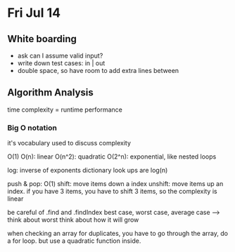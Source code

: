 # Fri Jul 14

## White boarding
* ask can I assume valid input?
* write down test cases: in | out
* double space, so have room to add extra lines between

## Algorithm Analysis
time complexity = runtime performance

### Big O notation
it's vocabulary used to discuss complexity

O(1)
O(n): linear
O(n^2): quadratic
O(2^n): exponential, like nested loops

log: inverse of exponents
dictionary look ups are log(n)

push & pop: O(1)
shift: move items down a index
unshift: move items up an index. if you have 3 items, you have to shift 3 items, so the complexity is linear

be careful of .find and .findIndex
best case, worst case, average case --> think about worst
think about how it will grow

when checking an array for duplicates, you have to go through the array, do a for loop. but use a quadratic function inside.
